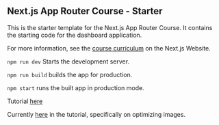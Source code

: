 ## Next.js App Router Course - Starter

This is the starter template for the Next.js App Router Course. It contains the starting code for the dashboard application.

For more information, see the [course curriculum](https://nextjs.org/learn) on the Next.js Website.

`npm run dev`
	Starts the development server.

`npm run build` builds the app for production.

`npm start` runs the built app in production mode.

Tutorial [here](https://nextjs.org/learn/dashboard-app/getting-started)

Currently [here](https://nextjs.org/learn/dashboard-app/optimizing-fonts-images) in the tutorial, specifically on optimizing images.
